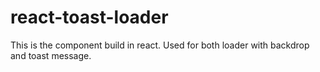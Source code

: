 # react-toast-loader
This is the component build in react. Used for both loader with backdrop and toast message.
